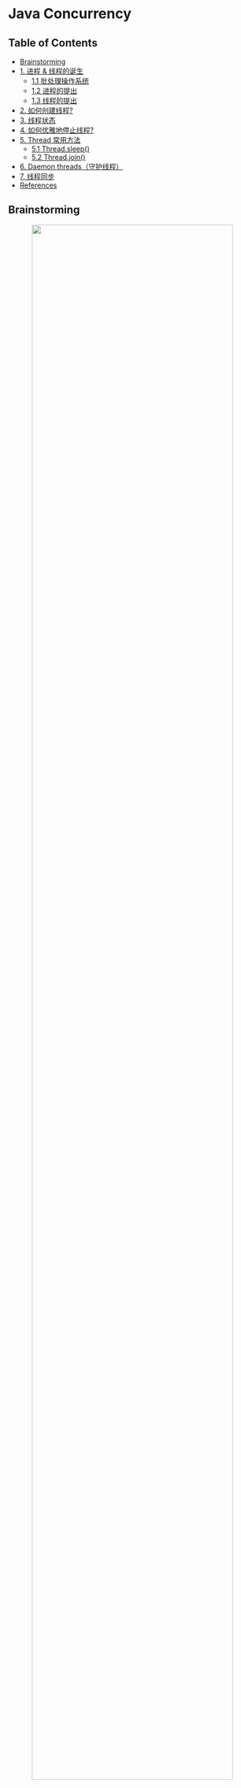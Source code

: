 # Java Concurrency

Table of Contents
-----------------

* [Brainstorming](#brainstorming)
* [1. 进程 &amp; 线程的诞生](#1-进程--线程的诞生)
   * [1.1 批处理操作系统](#11-批处理操作系统)
   * [1.2 进程的提出](#12-进程的提出)
   * [1.3 线程的提出](#13-线程的提出)
* [2. 如何创建线程?](#2-如何创建线程)
* [3. 线程状态](#3-线程状态)
* [4. 如何优雅地停止线程?](#4-如何优雅地停止线程)
* [5. Thread 常用方法](#5-thread-常用方法)
   * [5.1 Thread.sleep()](#51-threadsleep)
   * [5.2 Thread.join()](#52-threadjoin)
* [6. Daemon threads（守护线程）](#6-daemon-threads守护线程)
* [7. 线程同步](#7-线程同步)
* [References](#references)



## Brainstorming

  <div align="center"> <img src="concurrency.svg" width="90%"/> </div><br>

## 1. 进程 & 线程的诞生

最初的计算机只能接受一些特定的指令，用户输入一些指令，计算机读取后执行

在用户思考 / 输入时，计算机大量时间处于等待状态，效率低下



### 1.1 批处理操作系统

到了批处理操作系统时代，用户可以将需要执行的指令用一张清单记录，作为计算机的输入

计算机执行过后，会将结果输出到另一张清单上

这样虽然提高了效率，但在一定程度上，**由于批处理操作系统的指令方式是串行的，内存中仍然只有一个程序在运行**

当前一个程序由于 I / O 操作或网络原因堵塞时，效率受到限制



### 1.2 进程的提出

为了解决上述问题，科学家提出的进程的概念



**进程就是在内存中分配空间，也就是正在运行的程序**



各个线程之间互不干扰，同时进程保持着每一个程序的运行状态

`CPU` 采用时间片轮转的方式运行线程：`CPU` 为每个进程分配一个时间段，称作时间片。

如果在时间片结束时进程仍然在运行，则暂停这个进程的运行，并且 `CPU` 分配给另一个进程（上下文切换）

若进程在时间片结束之前阻塞 / 结束，`CPU` 立即进行切换，不用等时间片用完



进程在我们生活中无处不在

<div align="center"> <img src="image-20200823191846339.png" width="70%"/> </div><br>




### 1.3 线程的提出

虽然进程的出现再次提升了操作系统的性能，但随着时间的推移，人们并不满足一个进程在一段时间内只能做一件事情。如果一个线程有多个子任务时，只能逐个地执行这些子任务，很影响效率

<div align="center"> <img src="image-20200916154100263.png" width="70%"/> </div><br>

那能否让这些子任务同时执行呢？于是人们又提出了线程的概念

**让一个线程执行一个子任务，则一个进程就包含了多个线程**

## 2. 如何创建线程?

三种方式：

- 继承 Thread，重写 run 方法

**MyThread.java**

```java
@Slf4j
public class MyThread extends Thread {
    @Override
    public void run() {
        for (int i = 0; i < 5; i++) {
            log.info("t1 " + i);
        }
    }
}
```

**App.java**

```java
@Slf4j
public class App {
    public static void main(String[] args) {

        MyThread t1 = new MyThread();
        t1.start();

        for (int i = 0; i < 5; i++) {
            log.info("main " + i);
        }

    }
}
```


<div align="center"> <img src="image-20201208215922133.png" width="40%"/> </div><br>

- 实现 Runnable 接口，实现 run 方法

**MyRunnable.java**

```java
@Slf4j
public class MyRunnable implements Runnable {
    public void run() {
        for (int i = 0; i < 5; i++) {
            log.info("t1 " + i);
        }
    }
}
```

**App.java**

```java
@Slf4j
public class App {
    public static void main(String[] args) {

        Thread t1 = new Thread(new MyRunnable());
        t1.start();

        for (int i = 0; i < 5; i++) {
            log.info("main " + i);
        }

    }
}
```

<div align="center"> <img src="image-20201208225031655.png" width="45%"/> </div><br>

生活中有着许多并发的场景，比如你最喜爱的 rapstar 要开 live 了，粉丝和 bot 疯狂进行抢票，面对并发问题若不采取措施，后果将不堪设想



比如说：

**LiveHouseTickets.java**

```java
@Slf4j
public class LiveHouseTickets implements Runnable{

    private int ticket = 5;

    public void run() {
        while (true) {

            if (ticket <= 0) break;

            log.info(Thread.currentThread().getName() + " is buying no." + ticket + " ticket");
            ticket--;

        }
    }

    public static void main(String[] args) {
        new Thread(new LiveHouseTickets()).start();
        new Thread(new LiveHouseTickets()).start();
        new Thread(new LiveHouseTickets()).start();
    }

}
```

<div align="center"> <img src="image-20201208231042938.png" width="60%"/> </div><br>



**P.S:** 日志相关的 `maven` 依赖如下

```xml
<dependencies>
  
    <!-- https://mvnrepository.com/artifact/org.projectlombok/lombok -->
    <dependency>
        <groupId>org.projectlombok</groupId>
        <artifactId>lombok</artifactId>
        <version>1.18.12</version>
        <scope>provided</scope>
    </dependency>

    <!-- https://mvnrepository.com/artifact/org.slf4j/slf4j-api -->
    <dependency>
        <groupId>org.slf4j</groupId>
        <artifactId>slf4j-api</artifactId>
        <version>1.7.30</version>
    </dependency>

    <!-- https://mvnrepository.com/artifact/org.slf4j/slf4j-simple -->
    <dependency>
        <groupId>org.slf4j</groupId>
        <artifactId>slf4j-simple</artifactId>
        <version>1.7.30</version>
    </dependency>

</dependencies>
```





## 3. 线程状态

<div align="center"> <img src="Life_cycle_of_a_Thread_in_Java.jpg" width="75%"/> </div><br>



## 4. 如何优雅地停止线程?

- Using a flag

**MyThread.java**

```java
@Slf4j
public class MyThread implements Runnable {

    private boolean flag;
    private String name;

    public MyThread(String name) {

        this.name = name;
        flag = true;

        new Thread(this, name).start();
        log.info("New thread: " + name);

    }

    public void stop() {
        flag = false;
    }

    public void run() {
        int i = 0;
        while (flag) {
            try {
                log.info(Thread.currentThread().getName() + " " + i );
                i++;
                // Make it a bit slower
                Thread.sleep(1000);
            } catch (InterruptedException e) {
                e.printStackTrace();
            }
        }

        log.info(Thread.currentThread().getName() + " stopped");

    }
}
```

**App.java**

```java
import lombok.extern.slf4j.Slf4j;

@Slf4j
public class App {

    public static void main(String[] args) {

        log.info("Main started");

        MyThread t1 = new MyThread("t1");
        MyThread t2 = new MyThread("t2");

        try {
            Thread.sleep(2000);
            t1.stop();
            t2.stop();
            Thread.sleep(2000);
        } catch (InterruptedException e) {
            e.printStackTrace();
        }

        log.info("Main stopped");

    }
}						
```

<div align="center"> <img src="image-20201209140435692.png" width="50%"/> </div><br>



看起来程序没毛病，可当代码逻辑处理不当，线程进入死循环时，情况就发生变化了：

```java
@Slf4j
public class App {

    // Use static keyword because
    // Non-static cannot be referenced from a static context
    static boolean flag = true;

    public static void main(String[] args) {

        log.info(Thread.currentThread().getName() + " started");

        new Thread(() -> {
            log.info(Thread.currentThread().getName() + " started");
            while (flag) {
                // Do nothing
            }
            log.info(Thread.currentThread().getName() + " stopped");
        }).start();

        try {
            Thread.sleep(1000);
        } catch (InterruptedException e) {
            e.printStackTrace();
        }

        flag = false;
        log.info(Thread.currentThread().getName() + " stopped");

    }

}
```

程序会无限循环下去

<div align="center"> <img src="image-20201209170825204.png" width="50%"/> </div><br>

**为什么会出现这种情况？**

要想弄明白，首先要熟悉 `JMM`



**什么是 JMM?**

`JMM` 是 `Java memory model` 的缩写，隶属于 `JVM`，定义了 `JVM` 在 `RAM` 中的工作方式

<div align="center"> <img src="jmm-explained.png" width="50%"/> </div><br>

`Main memory`：存放共享变量（可以理解为 `JVM` 中的堆内存）

`Local memory`：线程私有，存放共享变量的副本，读 / 写都只通过本地内存（可以理解为 `JVM` 中的虚拟机栈）



若 t1 和 t2 进行通行：

1. t1 将更新过的变量写入自己的 `local memory` 中
2. `local memory`（t1 的） 刷新到 `main memory` 中
3. t2 的 `local memory` 从 `main memory` 读取最新的值


<div align="center"> <img src="image-20201209191214376.png" width="40%"/> </div><br>

**volatile 的作用：**

当一个变量被 `volatile` 修饰时，任何线程对它的写操作都会立即刷新到主内存中，并且会强制让缓存了该变量的线程中的数据清空，必须从主内存重新读取最新数据。





当给 `flag` 加上 `volatile` 修饰之后，程序就避免了死循环

**App.java**

```java
@Slf4j
public class App {

    // Use static keyword because
    // Non-static cannot be referenced from a static context
    volatile static Boolean flag = true;

    public static void main(String[] args) {

        log.info(Thread.currentThread().getName() + " started");

        new Thread(() -> {
            log.info(Thread.currentThread().getName() + " started");
            while (flag) {
                // Do nothing
            }
            log.info(Thread.currentThread().getName() + " stopped");
        }).start();

        try {
            Thread.sleep(1000);
        } catch (InterruptedException e) {
            e.printStackTrace();
        }

        flag = false;
        log.info(Thread.currentThread().getName() + " stopped");

    }
}
```

<div align="center"> <img src="image-20201209190256939.png" width="50%"/> </div><br>

- 调用 `Thread.interrupt()`

```java
public void interrupt() {
  	// Do something
}
```







## 5. Thread 常用方法

### 5.1 Thread.sleep()

**特点：**

- 模拟网络延时：放大问题安全性；模拟 countdown
- 会抛出 `InterruptedException`
- 不会释放锁



**App.java**

```java
@Slf4j
public class App {

    private static Integer countdown = 10;

    public static void main(String[] args) {

        new Thread(() -> {
            while (countdown >= 0) {
                try {
                    log.info(countdown.toString());
                    countdown--;
                    Thread.sleep(1000);
                } catch (InterruptedException e) {
                    e.printStackTrace();
                }
            }
        }).start();

    }
}
```


<div align="center"> <img src="image-20201210164003359.png" width="50%"/> </div><br>



### 5.2 Thread.join()


> Waits for this thread to die



**JoinDemo.java**

```java
@Slf4j
public class JoinDemo implements Runnable {
    @Override
    public void run() {
        log.info(Thread.currentThread().getName() + " started");
        for (int i = 0; i < 5; i++) {
            log.info(Thread.currentThread().getName() + " " + i);
        }
        log.info(Thread.currentThread().getName() + " stopped");
    }
}
```

**App.java**

```java
@Slf4j
public class App {

    public static void main(String[] args) throws InterruptedException {

        log.info(Thread.currentThread().getName() + " started");

        Thread t1 = new Thread(new JoinDemo(), "t1");
        t1.start();

        for (int i = 0; i < 2; i++) {
            log.info(Thread.currentThread().getName() + " " + i);
            if (i == 0) t1.join();
        }

        log.info(Thread.currentThread().getName() + " stopped");

    }

}
```



<div align="center"> <img src="image-20201210172346173.png" width="45%"/> </div><br>





## 6. Daemon threads（守护线程）

**什么是守护线程？**









## 7. 线程同步

**什么是线程同步？**

多个线程对同一个对象进行操作












## References

- [Life Cycle of a Thread in Java](https://www.baeldung.com/java-thread-lifecycle)
- [你应该知道的 volatile 关键字](https://crossoverjie.top/2018/03/09/volatile/)
- [How to Kill a Java Thread](https://www.baeldung.com/java-thread-stop)
- [Killing threads in Java](https://www.geeksforgeeks.org/killing-threads-in-java/)
- [Guide to the Volatile Keyword in Java](https://www.baeldung.com/java-volatile)
- [Daemon Threads in Java](https://www.baeldung.com/java-daemon-thread)
- [Daemon thread in Java](https://www.geeksforgeeks.org/daemon-thread-java/#:~:text=Daemon%20thread%20is%20a%20low,user%20threads%20finish%20their%20execution.&text=If%20JVM%20finds%20running%20daemon,and%20after%20that%20shutdown%20itself.)